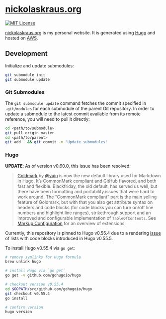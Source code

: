 # [nickolaskraus.org](https://nickolaskraus.org)

[![MIT License](https://img.shields.io/badge/License-MIT-blue.svg)](https://github.com/NickolasHKraus/nickolaskraus-org/blob/master/LICENSE)

[nickolaskraus.org](https://nickolaskraus.org) is my personal website. It is generated using [Hugo](https://gohugo.io) and hosted on [AWS](https://aws.amazon.com).

## Development

Initialize and update submodules:

```bash
git submodule init
git submodule update
```

### Git Submodules

The `git submodule update` command fetches the commit specified in `.git/modules` for each submodule of the parent Git repository. In order to update a submodule to the latest commit available from its remote reference, you will need to pull it directly:

```bash
cd <path/to/submodule>
git pull origin master
cd <path/to/parent>
git add . && git commit -m "Update submodules"
```

### Hugo

**UPDATE**: As of version v0.60.0, this issue has been resolved:

>[Goldmark](https://github.com/yuin/goldmark) by [@yuin](https://github.com/yuin) is now the new default library used for Markdown in Hugo. It’s CommonMark compliant and GitHub flavored, and both fast and flexible. Blackfriday, the old default, has served us well, but there have been formatting and portability issues that were hard to work around. The “CommonMark compliant” part is the main selling feature of Goldmark, but with that you also get attribute syntax on headers and code blocks (for code blocks you can turn on/off line numbers and highlight line ranges), strikethrough support and an improved and configurable implementation of `TableOfContents`. See [Markup Configuration](https://gohugo.io/getting-started/configuration-markup) for an overview of extensions.

Currently, this repository is pinned to Hugo v0.55.4 due to a rendering [issue](https://github.com/gohugoio/hugo/issues/6040) of lists with code blocks introduced in Hugo v0.55.5.

To install Hugo v0.55.4 via `go get`:

```bash
# remove symlinks for Hugo formula
brew unlink hugo

# install Hugo via `go get`
go get -v github.com/gohugoio/hugo

# checkout version v0.55.4
cd $GOPATH/src/github.com/gohugoio/hugo
git checkout v0.55.4
go install

# confirm version
hugo version
```
